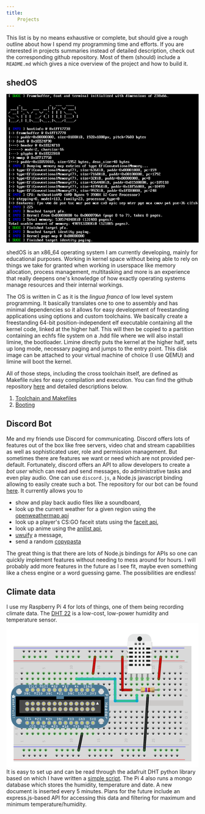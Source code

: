 ```yaml
---
title:
    Projects
---
```


This list is by no means exhaustive or complete, but should give a rough
outline about how I spend my programming time and efforts. If you are interested
in projects summaries instead of detailed description, check out the corresponding github
repository. Most of them (should) include a `README.md` which gives a nice overview
of the project and how to build it.

## shedOS
![](../res/shedOS.jpg "shedOS")

shedOS is an x86_64 operating system I am currently developing, mainly for educational purposes.
Working in kernel space without being able to rely on things we take for granted when working in userspace
like memory allocation, process management, multitasking and more is an experience that really deepens
one's knowledge of how exactly operating systems manage resources and their internal workings.

The OS is written in C as it is the *lingua franca* of low level system programming. It basically translates
one to one to assembly and has minimal dependencies so it allows for easy development of freestanding
applications using options and custom toolchains. We basically create a freestanding 64-bit position-independent
elf executable containing all the kernel code, linked at the higher half. This will then
be copied to a partition containing an echfs file system on a .hdd file where we will also install limine, the
bootloader. Limine directly puts the kernel at the higher half, sets up long mode, necessary paging and jumps
to the entry point. This disk image can be attached to your virtual machine of choice (I use QEMU) and limine
will boot the kernel.

All of those steps, including the cross toolchain itself, are defined as Makefile rules for easy compilation
and execution. You can find the github repository [here](https://github.com/Baseng0815/shedOS) and detailed
descriptions below.

1. [Toolchain and Makefiles](shedOS_toolchain.html)
2. [Booting](shedOS_booting.html)

## Discord Bot

Me and my friends use Discord for communicating. Discord offers lots of features out of the box like free servers,
video chat and stream capabilities as well as sophisticated user, role and permission management. But sometimes
there are features we want or need which are not provided per-default. Fortunately, discord offers an API to allow
developers to create a *bot user* which can read and send messages, do administrative tasks and even play audio.
One can use `discord.js`, a Node.js javascript binding allowing to easily create such a bot. The repository for our
bot can be found [here](https://github.com/Baseng0815/HelmtraegerBot). It currently allows you to

- show and play back audio files like a soundboard,
- look up the current weather for a given region using the [openweathermap api](https://openweathermap.org/api)
- look up a player's CS:GO faceit stats using the [faceit api](https://developers.faceit.com/),
- look up anime using the [anilist api](https://anilist.gitbook.io/anilist-apiv2-docs/),
- [uwuify](https://www.urbandictionary.com/define.php?term=uwuify) a message,
- send a random [copypasta](https://www.urbandictionary.com/define.php?term=copypasta)

The great thing is that there are lots of Node.js bindings for APIs so one can quickly implement features without
needing to mess around for hours. I will probably add more features in the future as I see fit, maybe even something
like a chess engine or a word guessing game. The possibilities are endless!

## Climate data

I use my Raspberry Pi 4 for lots of things, one of them being recording climate data. The [DHT 22](https://www.adafruit.com/product/385)
is a low-cost, low-power humidity and temperature sensor.
![](../res/dht22_wiring.gif "DHT22 wiring")
It is easy to set up and can be read through the adafruit DHT python library based on
which I have written a [simple script](https://github.com/Baseng0815/Climate).
The Pi 4 also runs a mongo database which stores the humidity, temperature and date.
A new document is inserted every 5 minutes.  Plans for the future include an express.js-based
API for accessing this data and filtering for maximum and minimum temperature/humidity.
